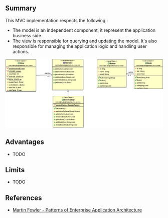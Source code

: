 
## Summary
This MVC implementation respects the following :
* The model is an independent component, it represent the application business side.
* The view is responsible for querying and updating the model. It's also responsible for managing the application logic and handling user actions.

![alt text](./diagram/MVC-Patterns-of-Enterprise-Application-Architecture.png "MVC-Patterns-of-Enterprise-Application-Architecture")

## Advantages

* TODO

## Limits

* TODO

## References

* [Martin Fowler - Patterns of Enterprise Application Architecture](https://www.martinfowler.com/books/eaa.html)
